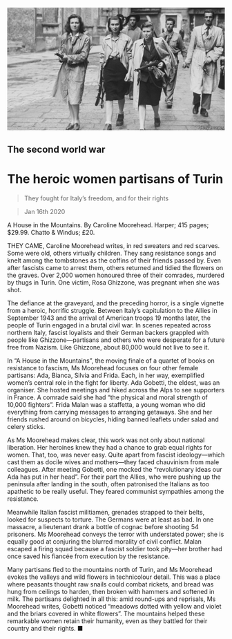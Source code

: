 ![](./images/20200118_BKP008_0.jpg)

## The second world war

# The heroic women partisans of Turin

> They fought for Italy’s freedom, and for their rights

> Jan 16th 2020

A House in the Mountains. By Caroline Moorehead. Harper; 415 pages; $29.99. Chatto & Windus; £20.

THEY CAME, Caroline Moorehead writes, in red sweaters and red scarves. Some were old, others virtually children. They sang resistance songs and knelt among the tombstones as the coffins of their friends passed by. Even after fascists came to arrest them, others returned and tidied the flowers on the graves. Over 2,000 women honoured three of their comrades, murdered by thugs in Turin. One victim, Rosa Ghizzone, was pregnant when she was shot. 

The defiance at the graveyard, and the preceding horror, is a single vignette from a heroic, horrific struggle. Between Italy’s capitulation to the Allies in September 1943 and the arrival of American troops 19 months later, the people of Turin engaged in a brutal civil war. In scenes repeated across northern Italy, fascist loyalists and their German backers grappled with people like Ghizzone—partisans and others who were desperate for a future free from Nazism. Like Ghizzone, about 80,000 would not live to see it. 

In “A House in the Mountains”, the moving finale of a quartet of books on resistance to fascism, Ms Moorehead focuses on four other female partisans: Ada, Bianca, Silvia and Frida. Each, in her way, exemplified women’s central role in the fight for liberty. Ada Gobetti, the eldest, was an organiser. She hosted meetings and hiked across the Alps to see supporters in France. A comrade said she had “the physical and moral strength of 10,000 fighters”. Frida Malan was a staffetta, a young woman who did everything from carrying messages to arranging getaways. She and her friends rushed around on bicycles, hiding banned leaflets under salad and celery sticks. 

As Ms Moorehead makes clear, this work was not only about national liberation. Her heroines knew they had a chance to grab equal rights for women. That, too, was never easy. Quite apart from fascist ideology—which cast them as docile wives and mothers—they faced chauvinism from male colleagues. After meeting Gobetti, one mocked the “revolutionary ideas our Ada has put in her head”. For their part the Allies, who were pushing up the peninsula after landing in the south, often patronised the Italians as too apathetic to be really useful. They feared communist sympathies among the resistance. 

Meanwhile Italian fascist militiamen, grenades strapped to their belts, looked for suspects to torture. The Germans were at least as bad. In one massacre, a lieutenant drank a bottle of cognac before shooting 54 prisoners. Ms Moorehead conveys the terror with understated power; she is equally good at conjuring the blurred morality of civil conflict. Malan escaped a firing squad because a fascist soldier took pity—her brother had once saved his fiancée from execution by the resistance.

Many partisans fled to the mountains north of Turin, and Ms Moorehead evokes the valleys and wild flowers in technicolour detail. This was a place where peasants thought raw snails could combat rickets, and bread was hung from ceilings to harden, then broken with hammers and softened in milk. The partisans delighted in all this: amid round-ups and reprisals, Ms Moorehead writes, Gobetti noticed “meadows dotted with yellow and violet and the briars covered in white flowers”. The mountains helped these remarkable women retain their humanity, even as they battled for their country and their rights. ■